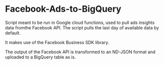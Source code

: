 # Facebook-Ads-to-BigQuery

Script meant to be run in Google cloud functions, used to pull ads insights data fromthe Facebook API.
The script pulls the last day of available data by default.

It makes use of the Facebook Business SDK library.

The output of the Facebook API is transformed to an ND-JSON format and uploaded to a BigQuery table as is.
